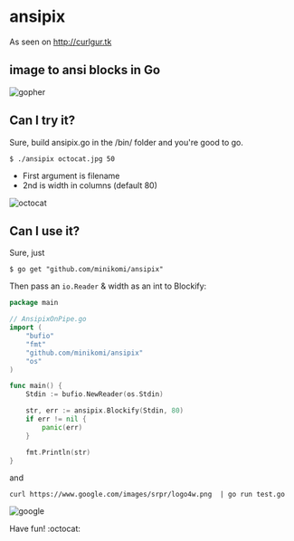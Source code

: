# ansipix

As seen on http://curlgur.tk

## image to ansi blocks in Go

![gopher](http://i.imgur.com/hYecglD.png)

## Can I try it? 

Sure, build ansipix.go in the /bin/ folder and you're good to go.

`$ ./ansipix octocat.jpg 50`

* First argument is filename
* 2nd is width in columns (default 80)

![octocat](http://i.imgur.com/t3cGshc.png)

## Can I use it?

Sure, just 

``` shell
$ go get "github.com/minikomi/ansipix"
```

Then pass an `io.Reader` & width as an int to Blockify:

```go
package main

// AnsipixOnPipe.go
import (
	"bufio"
	"fmt"
	"github.com/minikomi/ansipix"
	"os"
)

func main() {
	Stdin := bufio.NewReader(os.Stdin)

	str, err := ansipix.Blockify(Stdin, 80)
	if err != nil {
		panic(err)
	}

	fmt.Println(str)
}
```

and

`curl https://www.google.com/images/srpr/logo4w.png  | go run test.go`

![google](http://i.imgur.com/Vh3jngN.png)

Have fun! :octocat:

